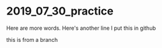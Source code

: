 # 2019_07_30_practice

Here are more words.
Here's another line
I put this in github

this is from a branch